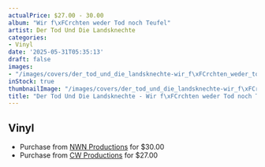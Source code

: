 ```yaml
---
actualPrice: $27.00 - 30.00
album: "Wir f\xFCrchten weder Tod noch Teufel"
artist: Der Tod Und Die Landsknechte
categories:
- Vinyl
date: '2025-05-31T05:35:13'
draft: false
images:
- "/images/covers/der_tod_und_die_landsknechte-wir_f\xFCrchten_weder_tod_noch_teufel.png"
inStock: true
thumbnailImage: "/images/covers/der_tod_und_die_landsknechte-wir_f\xFCrchten_weder_tod_noch_teufel-thumb.png"
title: "Der Tod Und Die Landsknechte - Wir f\xFCrchten weder Tod noch Teufel"
---
```


## Vinyl
* Purchase from [NWN Productions](http://shop.nwnprod.com/index.php?route=product/product&path=75&product_id=61584&sort=pd.name&order=ASC) for $30.00
* Purchase from [CW Productions](https://shop.cwproductions.net/products/der-tod-und-die-landsknechte-wir-furchten-weder-tod-noch-teufel-lp) for $27.00
